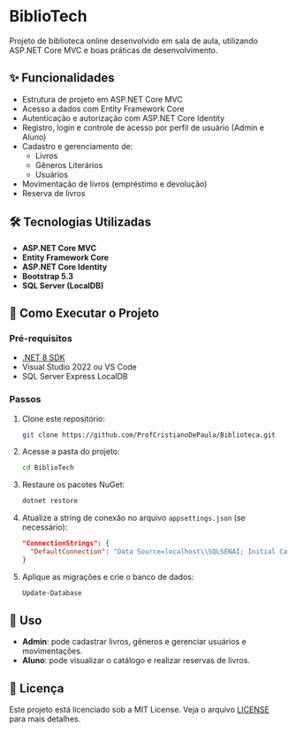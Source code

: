 # BiblioTech

Projeto de biblioteca online desenvolvido em sala de aula, utilizando ASP.NET Core MVC e boas práticas de desenvolvimento.

## ✨ Funcionalidades

- Estrutura de projeto em ASP.NET Core MVC
- Acesso a dados com Entity Framework Core
- Autenticação e autorização com ASP.NET Core Identity
- Registro, login e controle de acesso por perfil de usuário (Admin e Aluno)
- Cadastro e gerenciamento de:
  - Livros
  - Gêneros Literários
  - Usuários
- Movimentação de livros (empréstimo e devolução)
- Reserva de livros

## 🛠️ Tecnologias Utilizadas

- **ASP.NET Core MVC**
- **Entity Framework Core**
- **ASP.NET Core Identity**
- **Bootstrap 5.3**
- **SQL Server (LocalDB)**

## 🚀 Como Executar o Projeto

### Pré-requisitos

- [.NET 8 SDK](https://dotnet.microsoft.com/download)
- Visual Studio 2022 ou VS Code
- SQL Server Express LocalDB

### Passos

1. Clone este repositório:
   ```bash
   git clone https://github.com/ProfCristianoDePaula/Biblioteca.git
   ```
2. Acesse a pasta do projeto:
   ```bash
   cd BiblioTech
   ```
3. Restaure os pacotes NuGet:
   ```bash
   dotnet restore
   ```
4. Atualize a string de conexão no arquivo `appsettings.json` (se necessário):
   ```json
   "ConnectionStrings": {
     "DefaultConnection": "Data Source=localhost\\SQLSENAI; Initial Catalog = Biblioteca;Integrated Security = True;TrustServerCertificate = True"
   }
   ```
5. Aplique as migrações e crie o banco de dados:
   ```bash
   Update-Database
   ```


## 📖 Uso

- **Admin**: pode cadastrar livros, gêneros e gerenciar usuários e movimentações.
- **Aluno**: pode visualizar o catálogo e realizar reservas de livros.


## 📄 Licença

Este projeto está licenciado sob a MIT License. Veja o arquivo [LICENSE](LICENSE) para mais detalhes.
